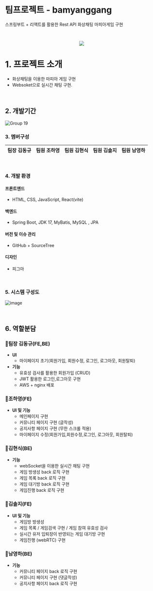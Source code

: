 # 팀프로젝트 - bamyanggang
스프링부트 + 리액트를 활용한 Rest API 화상채팅 마피아게임 구현

<br>
<p align="center">
  <img src="https://github.com/bamyanggang-project/bamyanggang-BE/assets/151708233/742e773e-2a98-44e6-9d78-0528f8ebf3f3">
</p>

# 1. 프로젝트 소개
- 화상채팅을 이용한 마피아 게임 구현
- Websoket으로 실시간 채팅 구현.
<br>

## 2. 개발기간 
![Group 19](https://github.com/soljiiii/bamyanggang-FE/assets/153510536/29bf6a94-b2a9-45bd-abf8-c6f3c78081b6)


### 3. 멤버구성

<div align="center">

| **팀장 김동규** | **팀원 조하영** | **팀원 김현식** | **팀원 김솔지** |  **팀원 남영하** | 
| :------: |  :------: | :------: | :------: | :------: |

</div>
<br>


### 4. 개발 환경

#### 프론트엔드
- HTML, CSS, JavaScript, React(vite)
#### 백엔드
- Spring Boot, JDK 17, MyBatis, MySQL , JPA
#### 버전 및 이슈 관리
- GitHub + SourceTree
#### 디자인
- 피그마
<br>

### 5. 시스템 구성도

![image](https://github.com/soljiiii/bamyanggang-FE/assets/153510536/eeae891b-d052-4301-bb93-d50476b8ff50)




<br>

## 6. 역할분담 

###  🍊팀장 김동규(FE,BE)
- **UI**
  - 마이페이지 초기(회원가입, 회원수정, 로그인, 로그아웃, 회원탈퇴) 
- **기능**
  - 유효성 검사를 활용한 회원가입 (CRUD)
  - JWT 활용한 로그인,로그아웃 구현
  - AWS + nginx 배포 

###  🍊조하영(FE)

- **UI 및 기능**
  - 메인페이지 구현
  - 커뮤니티 페이지 구현 (글작성)
  - 공지사항 페이지 구현 (무한 스크롤 적용)
  - 마이페이지 수정(회원가입,회원수정,로그인, 로그아웃, 회원탈퇴)

###  🍊김현식(BE)

- **기능**
  - webSocket을 이용한 실시간 채팅 구현
  - 게임 방생성 back 로직 구현
  - 게임 목록 back 로직 구현
  - 게임 대기방 back 로직 구현
  - 게임진행 back 로직 구현

###  🍊김솔지(FE)

- **UI 및 기능**
  - 게임방 방생성
  - 게임 목록 / 게임검색 구현 / 게임 참여 유효성 검사
  - 실시간 유저 입퇴장이 반영되는 게임 대기방 구현
  - 게임진행 (webRTC) 구현
    
###  🍊남영하(BE)

- **기능**
  - 커뮤니티 페이지 back 로직 구현
  - 커뮤니티 페이지 구현 (댓글작성)
  - 공지사항 페이지 back 로직 구현
  
